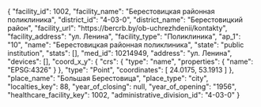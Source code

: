 {
    "facility_id": 1002,
    "facility_name": "Берестовицкая районная поликлиника",
    "district_id": "4-03-0",
    "district_name": "Берестовицкий район",
    "facility_url": "https:\/\/bercrb.by\/ob-uchrezhdenii\/kontakty",
    "facility_address": "ул. Ленина",
    "facility_type": "Поликлиника",
    "ap_1": "10",
    "name": "Берестовицкая районная поликлиника",
    "state": "public institution",
    "stats": [],
    "med_id": 10214949,
    "address": "ул. Ленина",
    "devices": [],
    "coord_x_y": {
        "crs": {
            "type": "name",
            "properties": {
                "name": "EPSG:4326"
            }
        },
        "type": "Point",
        "coordinates": [
            24.0175,
            53.1913
        ]
    },
    "place_name": "Большая Берестовица",
    "place_type": "city",
    "localties_key": 88,
    "year_of_closing": null,
    "year_of_opening": "1956",
    "healthcare_facility_key": 1002,
    "administrative_division_id": "4-03-0"
}
